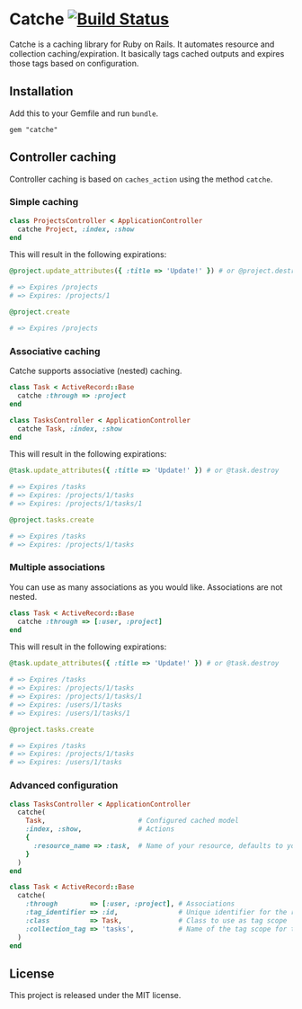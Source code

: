 # Catche [![Build Status](https://secure.travis-ci.org/Arjeno/catche.png?branch=master)](http://travis-ci.org/Arjeno/catche)

Catche is a caching library for Ruby on Rails. It automates resource and collection caching/expiration. It basically tags cached outputs and expires those tags based on configuration.

## Installation

Add this to your Gemfile and run `bundle`.
```
gem "catche"
```

## Controller caching

Controller caching is based on `caches_action` using the method `catche`.

### Simple caching

```ruby
class ProjectsController < ApplicationController
  catche Project, :index, :show
end
```

This will result in the following expirations:

```ruby
@project.update_attributes({ :title => 'Update!' }) # or @project.destroy

# => Expires /projects
# => Expires: /projects/1
```

```ruby
@project.create

# => Expires /projects
```

### Associative caching

Catche supports associative (nested) caching.

```ruby
class Task < ActiveRecord::Base
  catche :through => :project
end
```

```ruby
class TasksController < ApplicationController
  catche Task, :index, :show
end
```

This will result in the following expirations:

```ruby
@task.update_attributes({ :title => 'Update!' }) # or @task.destroy

# => Expires /tasks
# => Expires: /projects/1/tasks
# => Expires: /projects/1/tasks/1
```

```ruby
@project.tasks.create

# => Expires /tasks
# => Expires: /projects/1/tasks
```

### Multiple associations

You can use as many associations as you would like. Associations are not nested.

```ruby
class Task < ActiveRecord::Base
  catche :through => [:user, :project]
end
```

This will result in the following expirations:

```ruby
@task.update_attributes({ :title => 'Update!' }) # or @task.destroy

# => Expires /tasks
# => Expires: /projects/1/tasks
# => Expires: /projects/1/tasks/1
# => Expires: /users/1/tasks
# => Expires: /users/1/tasks/1
```

```ruby
@project.tasks.create

# => Expires /tasks
# => Expires: /projects/1/tasks
# => Expires: /users/1/tasks
```

### Advanced configuration

```ruby
class TasksController < ApplicationController
  catche(
    Task,                       # Configured cached model
    :index, :show,              # Actions
    {
      :resource_name => :task,  # Name of your resource, defaults to your model name
    }
  )
end
```

```ruby
class Task < ActiveRecord::Base
  catche(
    :through        => [:user, :project], # Associations
    :tag_identifier => :id,               # Unique identifier for the resource
    :class          => Task,              # Class to use as tag scope
    :collection_tag => 'tasks',           # Name of the tag scope for this model,
  )
end
```

## License

This project is released under the MIT license.